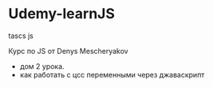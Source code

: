 # Udemy-learnJS
tascs js

Курс по JS от Denys Mescheryakov

- дом 2 урока. 
- как работать с цсс переменными через джаваскрипт

